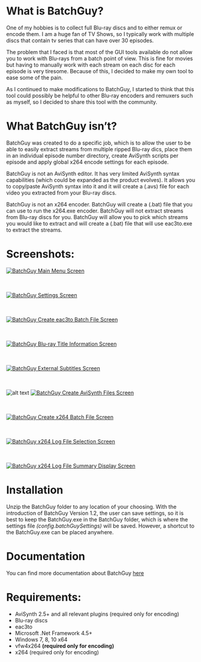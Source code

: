 <h1>What is BatchGuy?</h1>
One of my hobbies is to collect full Blu-ray discs and to either remux or encode them.  I am a huge fan of TV Shows, so I typically work with multiple discs that contain tv series that can have over 30 episodes.


The problem that I faced is that most of the GUI tools available do not allow you to work with Blu-rays from a batch point of view.  This is fine for movies but having to manually work with each stream on each disc for each episode is very tiresome.  Because of this, I decided to make my own tool to ease some of the pain. 

As I continued to make modifications to BatchGuy, I started to think that this tool could possibly be helpful to other Blu-ray encoders and remuxers such as myself, so I decided to share this tool with the community.

<h1>What BatchGuy isn’t?</h1>
BatchGuy was created to do a specific job, which is to allow the user to be able to easily extract streams from multiple ripped Blu-ray dics, place them in an individual episode number directory, create AviSynth scripts per episode and apply global x264 encode settings for each episode.  


BatchGuy is not an AviSynth editor.  It has very limited AviSynth syntax capabilities (which could be expanded as the product evolves).  It allows you to copy/paste AviSynth syntax into it and it will create a (.avs) file for each video you extracted from your Blu-ray discs.


BatchGuy is not an x264 encoder.  BatchGuy will create a (.bat) file that you can use to run the x264.exe encoder.  BatchGuy will not extract streams from Blu-ray discs for you.  BatchGuy will allow you to pick which streams you would like to extract and will create a (.bat) file that will use eac3to.exe to extract the streams.


<h1>Screenshots:</h1>
<a href="https://raw.githubusercontent.com/yaboy58/BatchGuy/master/assets/BatchGuyMenuScreen.png"><img src="https://raw.githubusercontent.com/yaboy58/BatchGuy/master/assets/BatchGuyMenuScreen.png" alt="BatchGuy Main Menu Screen"></a>

<br><br>
<a href="https://raw.githubusercontent.com/yaboy58/BatchGuy/master/assets/BatchGuySettingsScreen.png"><img src="https://raw.githubusercontent.com/yaboy58/BatchGuy/master/assets/BatchGuySettingsScreen.png" alt="BatchGuy Settings Screen"></a>

<br><br>
<a href="https://raw.githubusercontent.com/yaboy58/BatchGuy/master/assets/CreateEac3toBatchFileScreen.png"><img src="https://raw.githubusercontent.com/yaboy58/BatchGuy/master/assets/CreateEac3toBatchFileScreen.png" alt="BatchGuy Create eac3to Batch File Screen"></a>

<br><br>
<a href="https://raw.githubusercontent.com/yaboy58/BatchGuy/master/assets/Blu-rayTitleInfoScreen.png"><img src="https://raw.githubusercontent.com/yaboy58/BatchGuy/master/assets/Blu-rayTitleInfoScreen.png" alt="BatchGuy Blu-ray Title Information Screen"></a>

<br><br>
<a href="https://raw.githubusercontent.com/yaboy58/BatchGuy/master/assets/ExternalSubtitlesScreen.png"><img src="https://raw.githubusercontent.com/yaboy58/BatchGuy/master/assets/ExternalSubtitlesScreen.png" alt="BatchGuy External Subtitles Screen"></a>

<br><br>
![alt text]( "")
<a href="https://raw.githubusercontent.com/yaboy58/BatchGuy/master/assets/CreateAviSynthFilesScreen.png"><img src="https://raw.githubusercontent.com/yaboy58/BatchGuy/master/assets/CreateAviSynthFilesScreen.png" alt="BatchGuy Create AviSynth Files Screen"></a>

<br><br>
<a href="https://raw.githubusercontent.com/yaboy58/BatchGuy/master/assets/CreateX264BatchFileScreen.png"><img src="https://raw.githubusercontent.com/yaboy58/BatchGuy/master/assets/CreateX264BatchFileScreen.png" alt="BatchGuy Create x264 Batch File Screen"></a>

<br><br>
<a href="https://raw.githubusercontent.com/yaboy58/BatchGuy/master/assets/x264LogFileSelectionScreen.png"><img src="https://raw.githubusercontent.com/yaboy58/BatchGuy/master/assets/x264LogFileSelectionScreen.png" alt="BatchGuy x264 Log File Selection Screen"></a>

<br><br>
<a href="https://raw.githubusercontent.com/yaboy58/BatchGuy/master/assets/x264LogFileSummaryDisplayScreen.png"><img src="https://raw.githubusercontent.com/yaboy58/BatchGuy/master/assets/x264LogFileSummaryDisplayScreen.png" alt="BatchGuy x264 Log File Summary Display Screen"></a>

<h1>Installation</h1>
Unzip the BatchGuy folder to any location of your choosing.  With the introduction of BatchGuy Version 1.2, the user can save settings, so it is best to keep the BatchGuy.exe in the BatchGuy folder, which is where the settings file <i>(config.batchGuySettings)</i> will be saved.  However, a shortcut to the BatchGuy.exe can be placed anywhere.

<h1>Documentation</h1>
You can find more documentation about BatchGuy <a href="https://github.com/yaboy58/BatchGuy/wiki">here</a>

<h1>Requirements:</h1>
<ul>
<li>AviSynth 2.5+ and all relevant plugins (required only for encoding)</li>
<li>Blu-ray discs</li>
<li>eac3to</li>
<li>Microsoft .Net Framework 4.5+</li>
<li>Windows 7, 8, 10 x64 </li>
<li>vfw4x264 <b>(required only for encoding)</b></li>
<li>x264 (required only for encoding)</li>

</ul>
